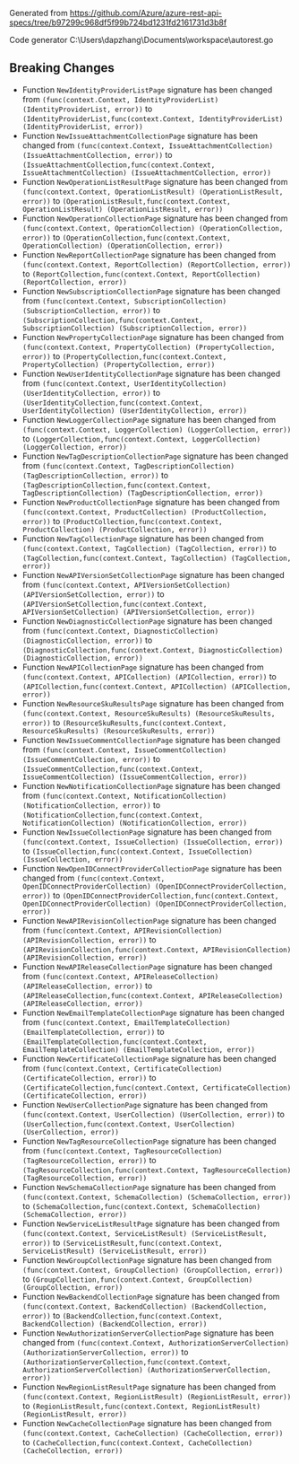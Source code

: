 
Generated from https://github.com/Azure/azure-rest-api-specs/tree/b97299c968df5f99b724bd1231fd2161731d3b8f

Code generator C:\Users\dapzhang\Documents\workspace\autorest.go

## Breaking Changes

- Function `NewIdentityProviderListPage` signature has been changed from `(func(context.Context, IdentityProviderList) (IdentityProviderList, error))` to `(IdentityProviderList,func(context.Context, IdentityProviderList) (IdentityProviderList, error))`
- Function `NewIssueAttachmentCollectionPage` signature has been changed from `(func(context.Context, IssueAttachmentCollection) (IssueAttachmentCollection, error))` to `(IssueAttachmentCollection,func(context.Context, IssueAttachmentCollection) (IssueAttachmentCollection, error))`
- Function `NewOperationListResultPage` signature has been changed from `(func(context.Context, OperationListResult) (OperationListResult, error))` to `(OperationListResult,func(context.Context, OperationListResult) (OperationListResult, error))`
- Function `NewOperationCollectionPage` signature has been changed from `(func(context.Context, OperationCollection) (OperationCollection, error))` to `(OperationCollection,func(context.Context, OperationCollection) (OperationCollection, error))`
- Function `NewReportCollectionPage` signature has been changed from `(func(context.Context, ReportCollection) (ReportCollection, error))` to `(ReportCollection,func(context.Context, ReportCollection) (ReportCollection, error))`
- Function `NewSubscriptionCollectionPage` signature has been changed from `(func(context.Context, SubscriptionCollection) (SubscriptionCollection, error))` to `(SubscriptionCollection,func(context.Context, SubscriptionCollection) (SubscriptionCollection, error))`
- Function `NewPropertyCollectionPage` signature has been changed from `(func(context.Context, PropertyCollection) (PropertyCollection, error))` to `(PropertyCollection,func(context.Context, PropertyCollection) (PropertyCollection, error))`
- Function `NewUserIdentityCollectionPage` signature has been changed from `(func(context.Context, UserIdentityCollection) (UserIdentityCollection, error))` to `(UserIdentityCollection,func(context.Context, UserIdentityCollection) (UserIdentityCollection, error))`
- Function `NewLoggerCollectionPage` signature has been changed from `(func(context.Context, LoggerCollection) (LoggerCollection, error))` to `(LoggerCollection,func(context.Context, LoggerCollection) (LoggerCollection, error))`
- Function `NewTagDescriptionCollectionPage` signature has been changed from `(func(context.Context, TagDescriptionCollection) (TagDescriptionCollection, error))` to `(TagDescriptionCollection,func(context.Context, TagDescriptionCollection) (TagDescriptionCollection, error))`
- Function `NewProductCollectionPage` signature has been changed from `(func(context.Context, ProductCollection) (ProductCollection, error))` to `(ProductCollection,func(context.Context, ProductCollection) (ProductCollection, error))`
- Function `NewTagCollectionPage` signature has been changed from `(func(context.Context, TagCollection) (TagCollection, error))` to `(TagCollection,func(context.Context, TagCollection) (TagCollection, error))`
- Function `NewAPIVersionSetCollectionPage` signature has been changed from `(func(context.Context, APIVersionSetCollection) (APIVersionSetCollection, error))` to `(APIVersionSetCollection,func(context.Context, APIVersionSetCollection) (APIVersionSetCollection, error))`
- Function `NewDiagnosticCollectionPage` signature has been changed from `(func(context.Context, DiagnosticCollection) (DiagnosticCollection, error))` to `(DiagnosticCollection,func(context.Context, DiagnosticCollection) (DiagnosticCollection, error))`
- Function `NewAPICollectionPage` signature has been changed from `(func(context.Context, APICollection) (APICollection, error))` to `(APICollection,func(context.Context, APICollection) (APICollection, error))`
- Function `NewResourceSkuResultsPage` signature has been changed from `(func(context.Context, ResourceSkuResults) (ResourceSkuResults, error))` to `(ResourceSkuResults,func(context.Context, ResourceSkuResults) (ResourceSkuResults, error))`
- Function `NewIssueCommentCollectionPage` signature has been changed from `(func(context.Context, IssueCommentCollection) (IssueCommentCollection, error))` to `(IssueCommentCollection,func(context.Context, IssueCommentCollection) (IssueCommentCollection, error))`
- Function `NewNotificationCollectionPage` signature has been changed from `(func(context.Context, NotificationCollection) (NotificationCollection, error))` to `(NotificationCollection,func(context.Context, NotificationCollection) (NotificationCollection, error))`
- Function `NewIssueCollectionPage` signature has been changed from `(func(context.Context, IssueCollection) (IssueCollection, error))` to `(IssueCollection,func(context.Context, IssueCollection) (IssueCollection, error))`
- Function `NewOpenIDConnectProviderCollectionPage` signature has been changed from `(func(context.Context, OpenIDConnectProviderCollection) (OpenIDConnectProviderCollection, error))` to `(OpenIDConnectProviderCollection,func(context.Context, OpenIDConnectProviderCollection) (OpenIDConnectProviderCollection, error))`
- Function `NewAPIRevisionCollectionPage` signature has been changed from `(func(context.Context, APIRevisionCollection) (APIRevisionCollection, error))` to `(APIRevisionCollection,func(context.Context, APIRevisionCollection) (APIRevisionCollection, error))`
- Function `NewAPIReleaseCollectionPage` signature has been changed from `(func(context.Context, APIReleaseCollection) (APIReleaseCollection, error))` to `(APIReleaseCollection,func(context.Context, APIReleaseCollection) (APIReleaseCollection, error))`
- Function `NewEmailTemplateCollectionPage` signature has been changed from `(func(context.Context, EmailTemplateCollection) (EmailTemplateCollection, error))` to `(EmailTemplateCollection,func(context.Context, EmailTemplateCollection) (EmailTemplateCollection, error))`
- Function `NewCertificateCollectionPage` signature has been changed from `(func(context.Context, CertificateCollection) (CertificateCollection, error))` to `(CertificateCollection,func(context.Context, CertificateCollection) (CertificateCollection, error))`
- Function `NewUserCollectionPage` signature has been changed from `(func(context.Context, UserCollection) (UserCollection, error))` to `(UserCollection,func(context.Context, UserCollection) (UserCollection, error))`
- Function `NewTagResourceCollectionPage` signature has been changed from `(func(context.Context, TagResourceCollection) (TagResourceCollection, error))` to `(TagResourceCollection,func(context.Context, TagResourceCollection) (TagResourceCollection, error))`
- Function `NewSchemaCollectionPage` signature has been changed from `(func(context.Context, SchemaCollection) (SchemaCollection, error))` to `(SchemaCollection,func(context.Context, SchemaCollection) (SchemaCollection, error))`
- Function `NewServiceListResultPage` signature has been changed from `(func(context.Context, ServiceListResult) (ServiceListResult, error))` to `(ServiceListResult,func(context.Context, ServiceListResult) (ServiceListResult, error))`
- Function `NewGroupCollectionPage` signature has been changed from `(func(context.Context, GroupCollection) (GroupCollection, error))` to `(GroupCollection,func(context.Context, GroupCollection) (GroupCollection, error))`
- Function `NewBackendCollectionPage` signature has been changed from `(func(context.Context, BackendCollection) (BackendCollection, error))` to `(BackendCollection,func(context.Context, BackendCollection) (BackendCollection, error))`
- Function `NewAuthorizationServerCollectionPage` signature has been changed from `(func(context.Context, AuthorizationServerCollection) (AuthorizationServerCollection, error))` to `(AuthorizationServerCollection,func(context.Context, AuthorizationServerCollection) (AuthorizationServerCollection, error))`
- Function `NewRegionListResultPage` signature has been changed from `(func(context.Context, RegionListResult) (RegionListResult, error))` to `(RegionListResult,func(context.Context, RegionListResult) (RegionListResult, error))`
- Function `NewCacheCollectionPage` signature has been changed from `(func(context.Context, CacheCollection) (CacheCollection, error))` to `(CacheCollection,func(context.Context, CacheCollection) (CacheCollection, error))`

